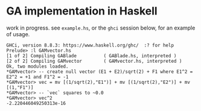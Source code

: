 # GA implementation in Haskell

work in progress. see `example.hs`, or the `ghci` session below, for an example of usage.

```
GHCi, version 8.8.3: https://www.haskell.org/ghc/  :? for help
Prelude> :l GAMvector.hs
[1 of 2] Compiling GABlade          ( GABlade.hs, interpreted )
[2 of 2] Compiling GAMvector        ( GAMvector.hs, interpreted )
Ok, two modules loaded.
*GAMvector> -- create null vector (E1 + E2)/sqrt(2) + F1 where E1^2 = E2^2 = +1 and F1^2 = -1
*GAMvector> vec = mv [(1/sqrt(2),"E1")] + mv [(1/sqrt(2),"E2")] + mv [(1,"F1")]
*GAMvector> -- `vec` squares to ~0.0
*GAMvector> vec^2
-2.220446049250313e-16
```